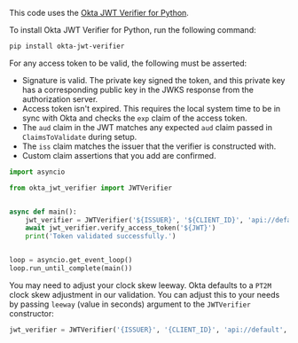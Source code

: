 This code uses the [Okta JWT Verifier for Python](https://github.com/okta/okta-jwt-verifier-python).

To install Okta JWT Verifier for Python, run the following command:

```sh
pip install okta-jwt-verifier
```

For any access token to be valid, the following must be asserted:

- Signature is valid. The private key signed the token, and this private key has a corresponding public key in the JWKS response from the authorization server.
- Access token isn't expired. This requires the local system time to be in sync with Okta and checks the `exp` claim of the access token.
- The `aud` claim in the JWT matches any expected `aud` claim passed in `ClaimsToValidate` during setup.
- The `iss` claim matches the issuer that the verifier is constructed with.
- Custom claim assertions that you add are confirmed.

```py
import asyncio

from okta_jwt_verifier import JWTVerifier


async def main():
    jwt_verifier = JWTVerifier('${ISSUER}', '${CLIENT_ID}', 'api://default')
    await jwt_verifier.verify_access_token('${JWT}')
    print('Token validated successfully.')


loop = asyncio.get_event_loop()
loop.run_until_complete(main())
```

You may need to adjust your clock skew leeway. Okta defaults to a `PT2M` clock skew adjustment in our validation. You can adjust this to your needs by passing `leeway` (value in seconds) argument to the `JWTVerifier` constructor:

```py
jwt_verifier = JWTVerifier('{ISSUER}', '{CLIENT_ID}', 'api://default', leeway=60)
```
